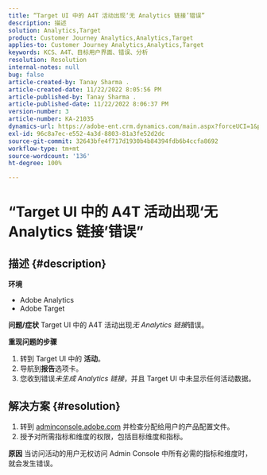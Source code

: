 ```yaml
---
title: “Target UI 中的 A4T 活动出现‘无 Analytics 链接’错误”
description: 描述
solution: Analytics,Target
product: Customer Journey Analytics,Analytics,Target
applies-to: Customer Journey Analytics,Analytics,Target
keywords: KCS、A4T、目标用户界面、错误、分析
resolution: Resolution
internal-notes: null
bug: false
article-created-by: Tanay Sharma .
article-created-date: 11/22/2022 8:05:56 PM
article-published-by: Tanay Sharma .
article-published-date: 11/22/2022 8:06:37 PM
version-number: 3
article-number: KA-21035
dynamics-url: https://adobe-ent.crm.dynamics.com/main.aspx?forceUCI=1&pagetype=entityrecord&etn=knowledgearticle&id=d5858012-a16a-ed11-9561-6045bd006a22
exl-id: 96c8a7ec-e552-4a3d-8803-81a3fe52d2dc
source-git-commit: 32643bfe4f717d1930b4b84394fdb6b4ccfa8692
workflow-type: tm+mt
source-wordcount: '136'
ht-degree: 100%

---
```


# “Target UI 中的 A4T 活动出现‘无 Analytics 链接’错误”

## 描述 {#description}

<b>环境</b>
- Adobe Analytics
- Adobe Target



<b>问题/症状</b>
Target UI 中的 A4T 活动出现*无 Analytics 链接*&#x200B;错误。



<b>重现问题的步骤</b>

1. 转到 Target UI 中的 <b>活动</b>。
2. 导航到<b>报告</b>选项卡。
3. 您收到错误&#x200B;*未生成 Analytics 链接*，并且 Target UI 中未显示任何活动数据。



## 解决方案 {#resolution}


1. 转到 [adminconsole.adobe.com](https://adminconsole.adobe.com/) 并检查分配给用户的产品配置文件。
2. 授予对所需指标和维度的权限，包括目标维度和指标。



<b>原因</b>
当访问活动的用户无权访问 Admin Console 中所有必需的指标和维度时，就会发生错误。
